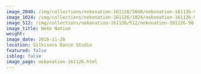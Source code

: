 ```yaml
---
image_2048: /img/collections/nekonation-161126/2048/nekonation-161126-90.jpg
image_1024: /img/collections/nekonation-161126/1024/nekonation-161126-90.jpg
image_512: /img/collections/nekonation-161126/512/nekonation-161126-90.jpg
image_title: Neko Nation
weight: 
image_date: 2016-11-26
location: Gilkisons Dance Studio
featured: false
isblog: false
image_page: nekonation-161126.html
---
```

